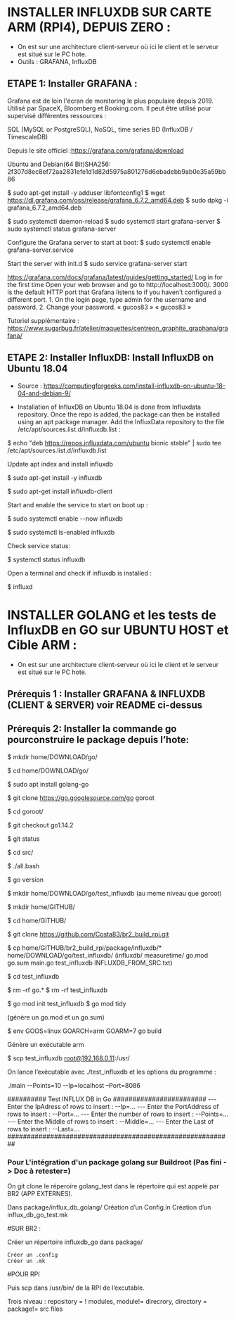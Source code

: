 # INSTALLER INFLUXDB SUR CARTE ARM (RPI4), DEPUIS ZERO :


* On est sur une architecture client-serveur où ici le client et le serveur est situé sur le PC hote.
* Outils : GRAFANA, InfluxDB



## ETAPE 1: Installer GRAFANA :

Grafana est de loin l'écran de monitoring le plus populaire depuis 2019.
Utilisé par SpaceX, Bloomberg et Booking.com.
Il peut être utilisé pour supervisé différentes ressources :

SQL (MySQL or PostgreSQL), NoSQL, time series BD (InfluxDB / TimescaleDB)

Depuis le site officiel :https://grafana.com/grafana/download 

Ubuntu and Debian(64 Bit)SHA256: 2f307d8ec8ef72aa2831efe1d1d82d5975a801276d6ebadebb9ab0e35a59bb86 

 
$ sudo apt-get install -y adduser libfontconfig1
$ wget https://dl.grafana.com/oss/release/grafana_6.7.2_amd64.deb
$ sudo dpkg -i grafana_6.7.2_amd64.deb



$ sudo systemctl daemon-reload
$ sudo systemctl start grafana-server
$ sudo systemctl status grafana-server

Configure the Grafana server to start at boot:
$ sudo systemctl enable grafana-server.service

Start the server with init.d
$ sudo service grafana-server start



https://grafana.com/docs/grafana/latest/guides/getting_started/
Log in for the first time
Open your web browser and go to http://localhost:3000/. 3000 is the default HTTP port that Grafana listens to if you haven’t configured a different port. 
    1. On the login page, type admin for the username and password. 
    2. Change your password.  « gucos83 » « gucos83 »

Tutoriel supplémentaire :
https://www.sugarbug.fr/atelier/maquettes/centreon_graphite_graphana/grafana/


## ETAPE 2: Installer InfluxDB: Install InfluxDB on Ubuntu 18.04

* Source : https://computingforgeeks.com/install-influxdb-on-ubuntu-18-04-and-debian-9/

* Installation of InfluxDB on Ubuntu 18.04 is done from Influxdata repository. Once the repo is added, the package can then be installed using an apt package manager. Add the InfluxData repository to the file  /etc/apt/sources.list.d/influxdb.list : 

$ echo "deb https://repos.influxdata.com/ubuntu bionic stable" | sudo tee /etc/apt/sources.list.d/influxdb.list


Update apt index and install influxdb 

$ sudo apt-get install -y influxdb

$ sudo apt-get install influxdb-client

Start and enable the service to start on boot up : 

$ sudo systemctl enable --now influxdb

$ sudo systemctl is-enabled influxdb

Check service status:

$ systemctl status influxdb

Open a terminal and check if influxdb is installed :

$ influxd




# INSTALLER GOLANG et les tests de InfluxDB en GO sur  UBUNTU HOST et Cible ARM :

- On est sur une architecture client-serveur où ici le client et le serveur est situé sur le PC hote.


## Prérequis 1 : Installer GRAFANA & INFLUXDB (CLIENT & SERVER) voir README ci-dessus

## Prérequis 2: Installer la commande go pourconstruire le package depuis l’hote:

$ mkdir home/DOWNLOAD/go/

$ cd home/DOWNLOAD/go/


$ sudo apt install golang-go

$ git clone https://go.googlesource.com/go goroot

$ cd goroot/

$ git checkout go1.14.2

$ git status

$ cd src/

$ ./all.bash 
 
$  go version


$ mkdir home/DOWNLOAD/go/test_influxdb   (au meme niveau que goroot)

$ mkdir home/GITHUB/

$ cd home/GITHUB/

$ git clone https://github.com/Costa83/br2_build_rpi.git

$ cp home/GITHUB/br2_build_rpi/package/influxdb/* home/DOWNLOAD/go/test_influxdb/   (influxdb/ measuretime/ go.mod go.sum main.go test_influxdb INFLUXDB_FROM_SRC.txt)

$ cd test_influxdb

$ rm -rf go.* 
$ rm -rf test_influxdb

$ go mod init test_influxdb
$ go mod tidy

(génère un go.mod et un go.sum)

$ env GOOS=linux GOARCH=arm GOARM=7 go build

Génère un exécutable arm

$ scp test_influxdb root@192.168.0.11:/usr/


On lance l’exécutable avec ./test_influxdb et les options du programme :

./main --Points=10 --Ip=localhost –Port=8086

########## Test INFLUX DB in Go  ########################
--- Enter the IpAdress of rows to insert : --Ip=...
--- Enter the PortAddress of rows to insert : --Port=...
--- Enter the number of rows to insert : --Points=...
--- Enter the Middle of rows to insert : --Middle=...
--- Enter the Last of rows to insert : --Last=...
##########################################################



### Pour L'intégration d'un package golang sur Buildroot (Pas fini -> Doc à retester=)

On git clone le réperoire golang_test dans le répertoire qui est appelé par BR2 (APP EXTERNES).

Dans package/influx_db_golang/
	Création d’un Config.in
	Création d’un influx_db_go_test.mk


#SUR BR2 :

Créer un répertoire influxdb_go dans package/

	Créer un .config
	Créer un .mk

#POUR RPI

Puis scp dans /usr/bin/ de la RPI de l’excutable.


Trois niveau : repository = ! modules, module!= direcrory, directory = package!= src files





